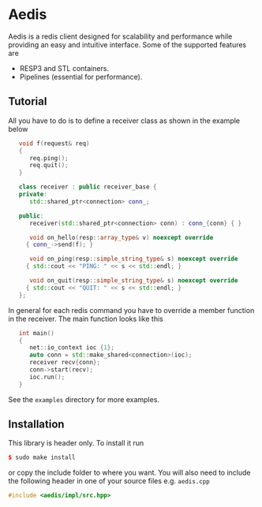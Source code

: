 # Aedis

Aedis is a redis client designed for scalability and performance while
providing an easy and intuitive interface. Some of the supported
features are

* RESP3 and STL containers.
* Pipelines (essential for performance).

## Tutorial

All you have to do is to define a receiver class as shown in the example
below

```cpp
   void f(request& req)
   {
      req.ping();
      req.quit();
   }

   class receiver : public receiver_base {
   private:
      std::shared_ptr<connection> conn_;

   public:
      receiver(std::shared_ptr<connection> conn) : conn_{conn} { }

      void on_hello(resp::array_type& v) noexcept override
	 { conn_->send(f); }

      void on_ping(resp::simple_string_type& s) noexcept override
	 { std::cout << "PING: " << s << std::endl; }

      void on_quit(resp::simple_string_type& s) noexcept override
	 { std::cout << "QUIT: " << s << std::endl; }
   };
```

In general for each redis command you have to override a member
function in the receiver. The main function looks like this

```cpp
   int main()
   {
      net::io_context ioc {1};
      auto conn = std::make_shared<connection>(ioc);
      receiver recv{conn};
      conn->start(recv);
      ioc.run();
   }
```

See the `examples` directory for more examples.

## Installation

This library is header only. To install it run

```cpp
$ sudo make install
```

or copy the include folder to where you want.  You will also need to include
the following header in one of your source files e.g. `aedis.cpp`

```cpp
#include <aedis/impl/src.hpp>
```
